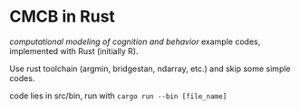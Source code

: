 # CMCB in Rust

*computational modeling of cognition and behavior* example codes, implemented with Rust (initially R).

Use rust toolchain (argmin, bridgestan, ndarray, etc.) and skip some simple codes.

code lies in src/bin, run with `cargo run --bin [file_name]`
